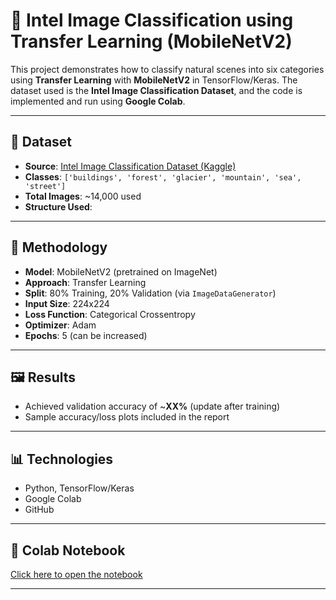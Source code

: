 # 🌄 Intel Image Classification using Transfer Learning (MobileNetV2)

This project demonstrates how to classify natural scenes into six categories using **Transfer Learning** with **MobileNetV2** in TensorFlow/Keras. The dataset used is the **Intel Image Classification Dataset**, and the code is implemented and run using **Google Colab**.

---

## 📁 Dataset

- **Source**: [Intel Image Classification Dataset (Kaggle)](https://www.kaggle.com/puneet6060/intel-image-classification)
- **Classes**: `['buildings', 'forest', 'glacier', 'mountain', 'sea', 'street']`
- **Total Images**: ~14,000 used
- **Structure Used**:



---

## 🧠 Methodology

- **Model**: MobileNetV2 (pretrained on ImageNet)
- **Approach**: Transfer Learning
- **Split**: 80% Training, 20% Validation (via `ImageDataGenerator`)
- **Input Size**: 224x224
- **Loss Function**: Categorical Crossentropy
- **Optimizer**: Adam
- **Epochs**: 5 (can be increased)

---

## 🖼️ Results

- Achieved validation accuracy of ~**XX%** (update after training)
- Sample accuracy/loss plots included in the report

---

## 📊 Technologies

- Python, TensorFlow/Keras
- Google Colab
- GitHub

---


## 🔗 Colab Notebook

[Click here to open the notebook]([https://colab.research.google.com/drive/YOUR_NOTEBOOK_LINK](https://colab.research.google.com/drive/1izXz9SAXSq4o8N8JzgigfxoNaPqxUJis?authuser=1#scrollTo=I_msmgwYjF2S))  

---



